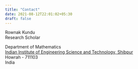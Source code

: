 ```yaml
---
title: "Contact"
date: 2021-08-12T22:01:02+05:30
draft: false
---
```


Rownak Kundu \
Research Scholar

Department of Mathematics \
[Indian Institute of Engineering Science and Technology, Shibpur](https://www.iiests.ac.in) \
Howrah - 711103 \
India